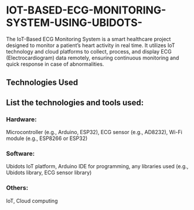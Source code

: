 # IOT-BASED-ECG-MONITORING-SYSTEM-USING-UBIDOTS-
The IoT-Based ECG Monitoring System is a smart healthcare project designed to monitor a patient’s heart activity in real time. It utilizes IoT technology and cloud platforms to collect, process, and display ECG (Electrocardiogram) data remotely, ensuring continuous monitoring and quick response in case of abnormalities.
## Technologies Used
## List the technologies and tools used:
### Hardware: 
Microcontroller (e.g., Arduino, ESP32), ECG sensor (e.g., AD8232), Wi-Fi module (e.g., ESP8266 or ESP32)
### Software: 
Ubidots IoT platform, Arduino IDE for programming, any libraries used (e.g., Ubidots library, ECG sensor library)
### Others: 
IoT, Cloud computing

